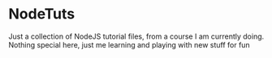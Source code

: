 # NodeTuts
Just a collection of NodeJS tutorial files, from a course I am currently doing.
Nothing special here, just me learning and playing with new stuff for fun
